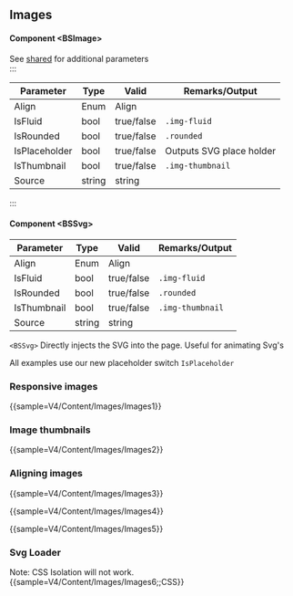 ﻿## Images
#### Component \<BSImage\>
See [shared](layout/shared) for additional parameters    
:::

| Parameter     | Type   | Valid      | Remarks/Output           | 
|---------------|--------|------------|--------------------------|
| Align         | Enum   | Align      |                          | {.table-striped .p-2}  
| IsFluid       | bool   | true/false | `.img-fluid`             |
| IsRounded     | bool   | true/false | `.rounded`               |
| IsPlaceholder | bool   | true/false | Outputs SVG place holder |
| IsThumbnail   | bool   | true/false | `.img-thumbnail`         |
| Source        | string | string     |                          |

:::

#### Component \<BSSvg\>


| Parameter     | Type   | Valid      | Remarks/Output           | 
|---------------|--------|------------|--------------------------|
| Align         | Enum   | Align      |                          | {.table-striped .p-2}  
| IsFluid       | bool   | true/false | `.img-fluid`             |
| IsRounded     | bool   | true/false | `.rounded`               |
| IsThumbnail   | bool   | true/false | `.img-thumbnail`         |
| Source        | string | string     |                          |

`<BSSvg>` Directly injects the SVG into the page. Useful for animating Svg's

All examples use our new placeholder switch `IsPlaceholder`

### Responsive images
{{sample=V4/Content/Images/Images1}}

### Image thumbnails

{{sample=V4/Content/Images/Images2}}

### Aligning images

{{sample=V4/Content/Images/Images3}}

{{sample=V4/Content/Images/Images4}}

{{sample=V4/Content/Images/Images5}}

### Svg Loader
Note: CSS Isolation will not work.  
{{sample=V4/Content/Images/Images6;;CSS}}